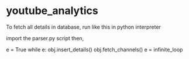 # youtube_analytics

To fetch all details in database, run like this in python interpreter

import the parser.py script then,

e = True
while e:
    obj.insert_details()
    obj.fetch_channels()
    e = infinite_loop


